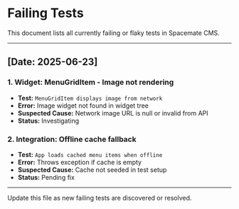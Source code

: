 # Failing Tests

This document lists all currently failing or flaky tests in Spacemate CMS.

---

## [Date: 2025-06-23]

### 1. Widget: MenuGridItem - Image not rendering
- **Test:** `MenuGridItem displays image from network`
- **Error:** Image widget not found in widget tree
- **Suspected Cause:** Network image URL is null or invalid from API
- **Status:** Investigating

### 2. Integration: Offline cache fallback
- **Test:** `App loads cached menu items when offline`
- **Error:** Throws exception if cache is empty
- **Suspected Cause:** Cache not seeded in test setup
- **Status:** Pending fix

---

Update this file as new failing tests are discovered or resolved.
